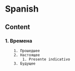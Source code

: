# Spanish

## Content

### 1. Времена
        1. Прошедшее
        2. Настоящее
            1. Presente indicativo
        3. Будущее
